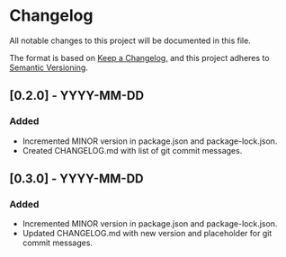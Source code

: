# Changelog

All notable changes to this project will be documented in this file.

The format is based on [Keep a Changelog](https://keepachangelog.com/en/1.0.0/),
and this project adheres to [Semantic Versioning](https://semver.org/spec/v2.0.0.html).

## [0.2.0] - YYYY-MM-DD

### Added
- Incremented MINOR version in package.json and package-lock.json.
- Created CHANGELOG.md with list of git commit messages.

## [0.3.0] - YYYY-MM-DD

### Added
- Incremented MINOR version in package.json and package-lock.json.
- Updated CHANGELOG.md with new version and placeholder for git commit messages.

<!-- Insert list of git commit messages here -->